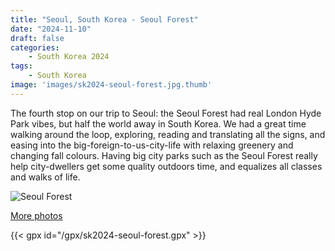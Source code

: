 ```yaml
---
title: "Seoul, South Korea - Seoul Forest"
date: "2024-11-10"
draft: false
categories: 
    - South Korea 2024
tags:
    - South Korea
image: 'images/sk2024-seoul-forest.jpg.thumb'
---
```


The fourth stop on our trip to Seoul: the Seoul Forest had real London Hyde Park vibes, but half the world away in South Korea. We had a great time walking around the loop, exploring, reading and translating all the signs, and easing into the big-foreign-to-us-city-life with relaxing greenery and changing fall colours. Having big city parks such as the Seoul Forest really help city-dwellers get some quality outdoors time, and equalizes all classes and walks of life.


![Seoul Forest](/images/sk2024-seoul-forest.jpg)

[More photos](https://photos.app.goo.gl/7jG8twz3koGpLePH8)

{{< gpx id="/gpx/sk2024-seoul-forest.gpx" >}}
